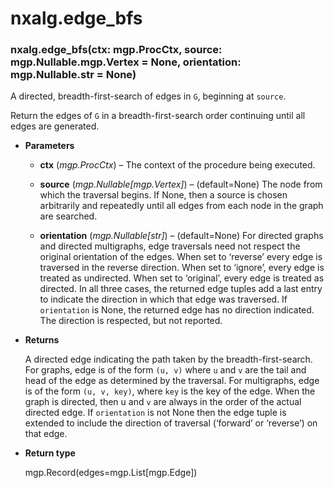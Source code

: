 # nxalg.edge_bfs


### nxalg.edge_bfs(ctx: mgp.ProcCtx, source: mgp.Nullable.mgp.Vertex = None, orientation: mgp.Nullable.str = None)
A directed, breadth-first-search of edges in `G`, beginning at `source`.

Return the edges of `G` in a breadth-first-search order continuing until
all edges are generated.


* **Parameters**

    
    * **ctx** (*mgp.ProcCtx*) – The context of the procedure being executed.


    * **source** (*mgp.Nullable[mgp.Vertex]*) – (default=None)
    The node from which the traversal begins. If None, then a source
    is chosen arbitrarily and repeatedly until all edges from each node in
    the graph are searched.


    * **orientation** (*mgp.Nullable[str]*) – (default=None)
    For directed graphs and directed multigraphs, edge traversals need not
    respect the original orientation of the edges.
    When set to ‘reverse’ every edge is traversed in the reverse direction.
    When set to ‘ignore’, every edge is treated as undirected.
    When set to ‘original’, every edge is treated as directed.
    In all three cases, the returned edge tuples add a last entry to
    indicate the direction in which that edge was traversed.
    If `orientation` is None, the returned edge has no direction indicated.
    The direction is respected, but not reported.



* **Returns**

    A directed edge indicating the path taken by the breadth-first-search.
    For graphs, edge is of the form `(u, v)` where `u` and `v`
    are the tail and head of the edge as determined by the traversal.
    For multigraphs, edge is of the form `(u, v, key)`, where `key` is
    the key of the edge. When the graph is directed, then u and `v`
    are always in the order of the actual directed edge.
    If `orientation` is not None then the edge tuple is extended to include
    the direction of traversal (‘forward’ or ‘reverse’) on that edge.



* **Return type**

    mgp.Record(edges=mgp.List[mgp.Edge])
